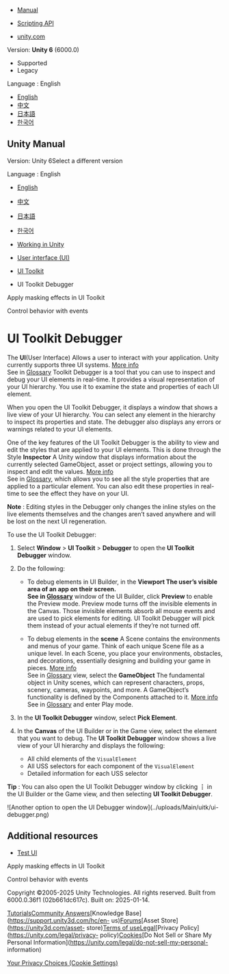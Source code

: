 [](https://docs.unity3d.com)

  * [Manual](../Manual/index.html)
  * [Scripting API](../ScriptReference/index.html)

  * [unity.com](https://unity.com/)

Version: **Unity 6** (6000.0)

  * Supported
  * Legacy

Language : English

  * [English](/Manual/UIE-ui-debugger.html)
  * [中文](/cn/current/Manual/UIE-ui-debugger.html)
  * [日本語](/ja/current/Manual/UIE-ui-debugger.html)
  * [한국어](/kr/current/Manual/UIE-ui-debugger.html)

[](https://docs.unity3d.com)

## Unity Manual

Version: Unity 6Select a different version

Language : English

  * [English](/Manual/UIE-ui-debugger.html)
  * [中文](/cn/current/Manual/UIE-ui-debugger.html)
  * [日本語](/ja/current/Manual/UIE-ui-debugger.html)
  * [한국어](/kr/current/Manual/UIE-ui-debugger.html)

  * [Working in Unity](working-in-unity.html)
  * [User interface (UI)](UIToolkits.html)
  * [UI Toolkit](UIElements.html)
  * UI Toolkit Debugger

[](UIE-masking.html)

Apply masking effects in UI Toolkit

[](UIE-Events.html)

Control behavior with events

# UI Toolkit Debugger

The **UI**(User Interface) Allows a user to interact with your application.
Unity currently supports three UI systems. [More info](UI-system-compare.html)  
See in [Glossary](Glossary.html#UI) Toolkit Debugger is a tool that you can
use to inspect and debug your UI elements in real-time. It provides a visual
representation of your UI hierarchy. You use it to examine the state and
properties of each UI element.

When you open the UI Toolkit Debugger, it displays a window that shows a live
view of your UI hierarchy. You can select any element in the hierarchy to
inspect its properties and state. The debugger also displays any errors or
warnings related to your UI elements.

One of the key features of the UI Toolkit Debugger is the ability to view and
edit the styles that are applied to your UI elements. This is done through the
Style **Inspector** A Unity window that displays information about the
currently selected GameObject, asset or project settings, allowing you to
inspect and edit the values. [More info](UsingTheInspector.html)  
See in [Glossary](Glossary.html#Inspector), which allows you to see all the
style properties that are applied to a particular element. You can also edit
these properties in real-time to see the effect they have on your UI.

**Note** : Editing styles in the Debugger only changes the inline styles on
the live elements themselves and the changes aren’t saved anywhere and will be
lost on the next UI regeneration.

To use the UI Toolkit Debugger:

  1. Select **Window** > **UI Toolkit** > **Debugger** to open the **UI Toolkit Debugger** window.

  2. Do the following:

     * To debug elements in UI Builder, in the ****Viewport** The user’s visible area of an app on their screen.  
See in [Glossary](Glossary.html#Viewport)** window of the UI Builder, click
**Preview** to enable the Preview mode. Preview mode turns off the invisible
elements in the Canvas. Those invisible elements absorb all mouse events and
are used to pick elements for editing. UI Toolkit Debugger will pick them
instead of your actual elements if they’re not turned off.

     * To debug elements in the **scene** A Scene contains the environments and menus of your game. Think of each unique Scene file as a unique level. In each Scene, you place your environments, obstacles, and decorations, essentially designing and building your game in pieces. [More info](CreatingScenes.html)  
See in [Glossary](Glossary.html#Scene) view, select the **GameObject** The
fundamental object in Unity scenes, which can represent characters, props,
scenery, cameras, waypoints, and more. A GameObject’s functionality is defined
by the Components attached to it. [More info](class-GameObject.html)  
See in [Glossary](Glossary.html#GameObject) and enter Play mode.

  3. In the **UI Toolkit Debugger** window, select **Pick Element**.

  4. In the **Canvas** of the UI Builder or in the Game view, select the element that you want to debug. The **UI Toolkit Debugger** window shows a live view of your UI hierarchy and displays the following:

     * All child elements of the `VisualElement`
     * All USS selectors for each component of the `VisualElement`
     * Detailed information for each USS selector

**Tip** : You can also open the UI Toolkit Debugger window by clicking **⋮**
in the UI Builder or the Game view, and then selecting **UI Toolkit
Debugger**.

![Another option to open the UI Debugger window](../uploads/Main/uitk/ui-
debugger.png)

## Additional resources

  * [Test UI](UIB-testing-ui.html)

[](UIE-masking.html)

Apply masking effects in UI Toolkit

[](UIE-Events.html)

Control behavior with events

Copyright ©2005-2025 Unity Technologies. All rights reserved. Built from
6000.0.36f1 (02b661dc617c). Built on: 2025-01-14.

[Tutorials](https://learn.unity.com/)[Community
Answers](https://answers.unity3d.com)[Knowledge
Base](https://support.unity3d.com/hc/en-
us)[Forums](https://forum.unity3d.com)[Asset Store](https://unity3d.com/asset-
store)[Terms of
use](https://docs.unity3d.com/Manual/TermsOfUse.html)[Legal](https://unity.com/legal)[Privacy
Policy](https://unity.com/legal/privacy-
policy)[Cookies](https://unity.com/legal/cookie-policy)[Do Not Sell or Share
My Personal Information](https://unity.com/legal/do-not-sell-my-personal-
information)

[Your Privacy Choices (Cookie Settings)](javascript:void\(0\);)

